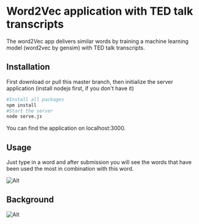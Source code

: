 # Word2Vec application with TED talk transcripts

The word2Vec app delivers similar words by training a machine learning model (word2vec by gensim) with TED talk transcripts. 

## Installation

First download or pull this master branch, then initialize the server application (install nodejs first, if you don't have it)

```bash
#Install all packages
npm install 
#Start the server
node serve.js
```

You can find the application on localhost:3000. 

## Usage

Just type in a word and after submission you will see the words that have been used the most in combination with this word. 


![Alt](https://i.imgur.com/82bizkZ.gif)

## Background
![Alt](https://i.imgur.com/3yLPwkz.png)
